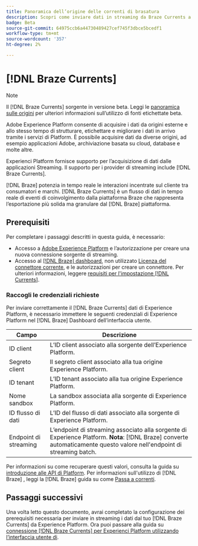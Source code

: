 ```yaml
---
title: Panoramica dell’origine delle correnti di brasatura
description: Scopri come inviare dati in streaming da Braze Currents a Experienci Platform.
badge: Beta
source-git-commit: 64975ccb6a44730489427cef745f3dbce5bcedf1
workflow-type: tm+mt
source-wordcount: '357'
ht-degree: 2%

---
```


# [!DNL Braze Currents]

>[!NOTE]
>
>Il [!DNL Braze Currents] sorgente in versione beta. Leggi le [panoramica sulle origini](../../home.md#terms-and-conditions) per ulteriori informazioni sull’utilizzo di fonti etichettate beta.

Adobe Experience Platform consente di acquisire i dati da origini esterne e allo stesso tempo di strutturare, etichettare e migliorare i dati in arrivo tramite i servizi di Platform. È possibile acquisire dati da diverse origini, ad esempio applicazioni Adobe, archiviazione basata su cloud, database e molte altre.

Experienci Platform fornisce supporto per l’acquisizione di dati dalle applicazioni Streaming. Il supporto per i provider di streaming include [!DNL Braze Currents].

[!DNL Braze] potenzia in tempo reale le interazioni incentrate sul cliente tra consumatori e marchi. [!DNL Braze Currents] è un flusso di dati in tempo reale di eventi di coinvolgimento dalla piattaforma Braze che rappresenta l’esportazione più solida ma granulare dal [!DNL Braze] piattaforma.

## Prerequisiti

Per completare i passaggi descritti in questa guida, è necessario:

* Accesso a [Adobe Experience Platform](https://platform.adobe.com) e l’autorizzazione per creare una nuova connessione sorgente di streaming.
* Accesso al [[!DNL Braze] dashboard](https://dashboard.braze.com/sign_in), non utilizzato [Licenza del connettore corrente](https://www.braze.com/docs/user_guide/data_and_analytics/braze_currents), e le autorizzazioni per creare un connettore. Per ulteriori informazioni, leggere [requisiti per l&#39;impostazione [!DNL Currents]](https://www.braze.com/docs/user_guide/data_and_analytics/braze_currents/setting_up_currents/#requirements).

### Raccogli le credenziali richieste

Per inviare correttamente il [!DNL Braze Currents] dati di Experience Platform, è necessario immettere le seguenti credenziali di Experience Platform nel [!DNL Braze] Dashboard dell’interfaccia utente.

| Campo | Descrizione |
| --- | --- |
| ID client | L’ID client associato alla sorgente dell’Experience Platform. |
| Segreto client | Il segreto client associato alla tua origine Experience Platform. |
| ID tenant | L’ID tenant associato alla tua origine Experience Platform. |
| Nome sandbox | La sandbox associata alla sorgente di Experience Platform. |
| ID flusso di dati | L’ID del flusso di dati associato alla sorgente di Experience Platform. |
| Endpoint di streaming | L’endpoint di streaming associato alla sorgente di Experience Platform. **Nota**: [!DNL Braze] converte automaticamente questo valore nell&#39;endpoint di streaming batch. |

Per informazioni su come recuperare questi valori, consulta la guida su [introduzione alle API di Platform](../../../landing/api-authentication.md). Per informazioni sull&#39;utilizzo di [!DNL Braze] , leggi la [!DNL Braze] guida su come [Passa a correnti](https://www.braze.com/docs/user_guide/data_and_analytics/braze_currents/setting_up_currents/#step-2-navigate-to-currents).

## Passaggi successivi

Una volta letto questo documento, avrai completato la configurazione dei prerequisiti necessaria per inviare in streaming i dati dal tuo [!DNL Braze Currents] da Experience Platform. Ora puoi passare alla guida su [connessione [!DNL Braze Currents] per Experienci Platform utilizzando l’interfaccia utente di](../../tutorials/ui/create/marketing-automation/braze.md).